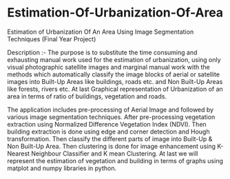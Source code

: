 # Estimation-Of-Urbanization-Of-Area
Estimation of Urbanization Of An Area Using Image Segmentation Techniques
(Final Year Project)

Description :- The purpose is to substitute the time consuming and exhausting manual work used
for the estimation of urbanization, using only visual photographic satellite images and marginal manual
work with the methods which automatically classify the image blocks of aerial or satellite images
into Built-Up Areas like buildings, roads etc. and Non Built-Up Areas like forests, rivers etc. At last
Graphical representation of Urbanization of an area in terms of ratio of buildings, vegetation and
roads.



The application includes pre-processing of Aerial Image and followed by various image segmentation
techniques. After pre-processing vegetation extraction using Normalized Difference Vegetation
Index (NDVI). Then building extraction is done using edge and corner detection and Hough
transformation. Then classify the different parts of image into Built-Up & Non Built-Up Area. Then
clustering is done for image enhancement using K-Nearest Neighbour Classifier and K mean
Clustering. At last we will represent the estimation of vegetation and building in terms of graphs using
matplot and numpy libraries in python.


